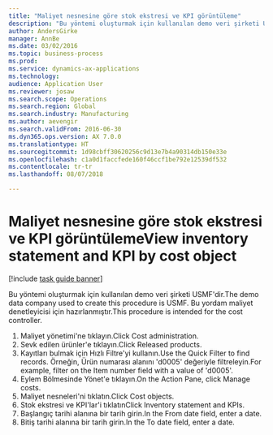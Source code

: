 ```yaml
--- 
title: "Maliyet nesnesine göre stok ekstresi ve KPI görüntüleme"
description: "Bu yöntemi oluşturmak için kullanılan demo veri şirketi USMF'dir."
author: AndersGirke
manager: AnnBe
ms.date: 03/02/2016
ms.topic: business-process
ms.prod: 
ms.service: dynamics-ax-applications
ms.technology: 
audience: Application User
ms.reviewer: josaw
ms.search.scope: Operations
ms.search.region: Global
ms.search.industry: Manufacturing
ms.author: aevengir
ms.search.validFrom: 2016-06-30
ms.dyn365.ops.version: AX 7.0.0
ms.translationtype: HT
ms.sourcegitcommit: 1d98cbff30620256c9d13e7b4a90314db150e33e
ms.openlocfilehash: c1a0d1faccfede160f46ccf1be792e12539df532
ms.contentlocale: tr-tr
ms.lasthandoff: 08/07/2018

---
```

# <a name="view-inventory-statement-and-kpi-by-cost-object"></a><span data-ttu-id="e3596-103">Maliyet nesnesine göre stok ekstresi ve KPI görüntüleme</span><span class="sxs-lookup"><span data-stu-id="e3596-103">View inventory statement and KPI by cost object</span></span>

[!include [task guide banner](../../includes/task-guide-banner.md)]

<span data-ttu-id="e3596-104">Bu yöntemi oluşturmak için kullanılan demo veri şirketi USMF'dir.</span><span class="sxs-lookup"><span data-stu-id="e3596-104">The demo data company used to create this procedure is USMF.</span></span> <span data-ttu-id="e3596-105">Bu yordam maliyet denetleyicisi için hazırlanmıştır.</span><span class="sxs-lookup"><span data-stu-id="e3596-105">This procedure is intended for the cost controller.</span></span>

1. <span data-ttu-id="e3596-106">Maliyet yönetimi'ne tıklayın.</span><span class="sxs-lookup"><span data-stu-id="e3596-106">Click Cost administration.</span></span>
2. <span data-ttu-id="e3596-107">Sevk edilen ürünler'e tıklayın.</span><span class="sxs-lookup"><span data-stu-id="e3596-107">Click Released products.</span></span>
3. <span data-ttu-id="e3596-108">Kayıtları bulmak için Hızlı Filtre'yi kullanın.</span><span class="sxs-lookup"><span data-stu-id="e3596-108">Use the Quick Filter to find records.</span></span> <span data-ttu-id="e3596-109">Örneğin, Ürün numarası alanını 'd0005' değeriyle filtreleyin.</span><span class="sxs-lookup"><span data-stu-id="e3596-109">For example, filter on the Item number field with a value of 'd0005'.</span></span>
4. <span data-ttu-id="e3596-110">Eylem Bölmesinde Yönet'e tıklayın.</span><span class="sxs-lookup"><span data-stu-id="e3596-110">On the Action Pane, click Manage costs.</span></span>
5. <span data-ttu-id="e3596-111">Maliyet nesneleri'ni tıklatın.</span><span class="sxs-lookup"><span data-stu-id="e3596-111">Click Cost objects.</span></span>
6. <span data-ttu-id="e3596-112">Stok ekstresi ve KPI'lar'i tıklatın</span><span class="sxs-lookup"><span data-stu-id="e3596-112">Click Inventory statement and KPIs.</span></span>
7. <span data-ttu-id="e3596-113">Başlangıç tarihi alanına bir tarih girin.</span><span class="sxs-lookup"><span data-stu-id="e3596-113">In the From date field, enter a date.</span></span>
8. <span data-ttu-id="e3596-114">Bitiş tarihi alanına bir tarih girin.</span><span class="sxs-lookup"><span data-stu-id="e3596-114">In the To date field, enter a date.</span></span>


